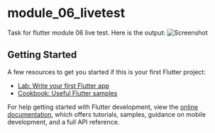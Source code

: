 # module_06_livetest

Task for flutter module 06 live test.
Here is the output:
![Screenshot](https://github.com/your-username/your-repository/raw/main/screenshot.png)


## Getting Started

A few resources to get you started if this is your first Flutter project:

- [Lab: Write your first Flutter app](https://docs.flutter.dev/get-started/codelab)
- [Cookbook: Useful Flutter samples](https://docs.flutter.dev/cookbook)

For help getting started with Flutter development, view the
[online documentation](https://docs.flutter.dev/), which offers tutorials,
samples, guidance on mobile development, and a full API reference.
